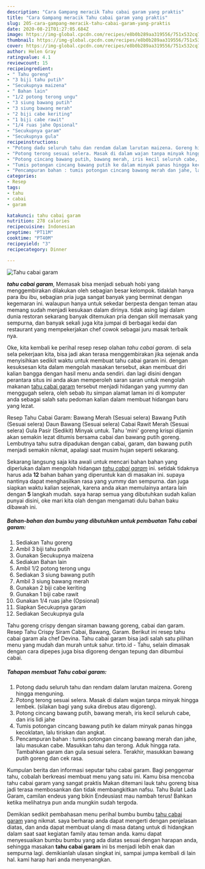 ```yaml
---
description: "Cara Gampang meracik Tahu cabai garam yang praktis"
title: "Cara Gampang meracik Tahu cabai garam yang praktis"
slug: 205-cara-gampang-meracik-tahu-cabai-garam-yang-praktis
date: 2020-08-21T01:27:05.684Z
image: https://img-global.cpcdn.com/recipes/e8b0b289aa319556/751x532cq70/tahu-cabai-garam-foto-resep-utama.jpg
thumbnail: https://img-global.cpcdn.com/recipes/e8b0b289aa319556/751x532cq70/tahu-cabai-garam-foto-resep-utama.jpg
cover: https://img-global.cpcdn.com/recipes/e8b0b289aa319556/751x532cq70/tahu-cabai-garam-foto-resep-utama.jpg
author: Helen Gray
ratingvalue: 4.1
reviewcount: 15
recipeingredient:
- " Tahu goreng"
- "3 biji tahu putih"
- "Secukupnya maizena"
- " Bahan lain"
- "1/2 potong terong ungu"
- "3 siung bawang putih"
- "3 siung bawang merah"
- "2 biji cabe keriting"
- "1 biji cabe rawit"
- "1/4 ruas jahe Opsional"
- "Secukupnya garam"
- "Secukupnya gula"
recipeinstructions:
- "Potong dadu seluruh tahu dan rendam dalam larutan maizena. Goreng hingga menguning."
- "Potong terong sesuai selera. Masak di dalam wajan tanpa minyak hingga lembek. (silakan bagi yang suka direbus atau digoreng)."
- "Potong cincang bawang putih, bawang merah, iris kecil seluruh cabe, dan iris lidi jahe"
- "Tumis potongan cincang bawang putih ke dalam minyak panas hingga kecoklatan, lalu tiriskan dan angkat."
- "Pencampuran bahan : tumis potongan cincang bawang merah dan jahe, lalu masukan cabe. Masukkan tahu dan terong. Aduk hingga rata. Tambahkan garam dan gula sesuai selera. Terakhir, masukkan bawang putih goreng dan cek rasa."
categories:
- Resep
tags:
- tahu
- cabai
- garam

katakunci: tahu cabai garam 
nutrition: 278 calories
recipecuisine: Indonesian
preptime: "PT11M"
cooktime: "PT40M"
recipeyield: "3"
recipecategory: Dinner

---
```



![Tahu cabai garam](https://img-global.cpcdn.com/recipes/e8b0b289aa319556/751x532cq70/tahu-cabai-garam-foto-resep-utama.jpg)

<b><i>tahu cabai garam</i></b>, Memasak bisa menjadi sebuah hobi yang menggembirakan dilakukan oleh sebagian besar kelompok. tidaklah hanya para ibu ibu, sebagian pria juga sangat banyak yang berminat dengan kegemaran ini. walaupun hanya untuk sekedar berpesta dengan teman atau memang sudah menjadi kesukaan dalam dirinya. tidak asing lagi dalam dunia restoran sekarang banyak ditemukan pria dengan skill memasak yang sempurna, dan banyak sekali juga kita jumpai di berbagai kedai dan restaurant yang mempekerjakan chef cowok sebagai juru masak terbaik nya.

Oke, kita kembali ke perihal resep resep olahan <i>tahu cabai garam</i>. di sela sela pekerjaan kita, bisa jadi akan terasa menggembirakan jika sejenak anda menyisihkan sedikit waktu untuk membuat tahu cabai garam ini. dengan kesuksesan kita dalam mengolah masakan tersebut, akan membuat diri kalian bangga dengan hasil menu anda sendiri. dan lagi disini dengan perantara situs ini anda akan memperoleh saran saran untuk mengolah makanan <u>tahu cabai garam</u> tersebut menjadi hidangan yang yummy dan menggugah selera, oleh sebab itu simpan alamat laman ini di komputer anda sebagai salah satu pedoman kalian dalam membuat hidangan baru yang lezat.

Resep Tahu Cabai Garam: Bawang Merah (Sesuai selera) Bawang Putih (Sesuai selera) Daun Bawang (Sesuai selera) Cabai Rawit Merah (Sesuai selera) Gula Pasir (Sedikit) Minyak untuk. Tahu &#39;mini&#39; goreng krispi dijamin akan semakin lezat ditumis bersama cabai dan bawang putih goreng. Lembutnya tahu sutra dipadukan dengan cabai, garam, dan bawang putih menjadi semakin nikmat, apalagi saat musim hujan seperti sekarang.


Sekarang langsung saja kita awali untuk mencari bahan bahan yang diperlukan dalam mengolah hidangan <u><i>tahu cabai garam</i></u> ini. setidak tidaknya harus ada <b>12</b> bahan bahan yang diperuntuk kan di masakan ini. supaya nantinya dapat menghasilkan rasa yang yummy dan sempurna. dan juga siapkan waktu kalian sejenak, karena anda akan memulainya antara lain dengan <b>5</b> langkah mudah. saya harap semua yang dibutuhkan sudah kalian punyai disini, oke mari kita olah dengan mengamati dulu bahan baku dibawah ini.

<!--inarticleads1-->

##### Bahan-bahan dan bumbu yang dibutuhkan untuk pembuatan Tahu cabai garam:

1. Sediakan  Tahu goreng
1. Ambil 3 biji tahu putih
1. Gunakan Secukupnya maizena
1. Sediakan  Bahan lain
1. Ambil 1/2 potong terong ungu
1. Sediakan 3 siung bawang putih
1. Ambil 3 siung bawang merah
1. Gunakan 2 biji cabe keriting
1. Gunakan 1 biji cabe rawit
1. Gunakan 1/4 ruas jahe (Opsional)
1. Siapkan Secukupnya garam
1. Sediakan Secukupnya gula


Tahu goreng crispy dengan siraman bawang goreng, cabai dan garam. Resep Tahu Crispy Siram Cabai, Bawang, Garam. Berikut ini resep tahu cabai garam ala chef Devina. Tahu cabai garam bisa jadi salah satu pilihan menu yang mudah dan murah untuk sahur. tirto.id - Tahu, selain dimasak dengan cara dipepes juga bisa digoreng dengan tepung dan dibumbui cabai. 

<!--inarticleads2-->

##### Tahapan membuat Tahu cabai garam:

1. Potong dadu seluruh tahu dan rendam dalam larutan maizena. Goreng hingga menguning.
1. Potong terong sesuai selera. Masak di dalam wajan tanpa minyak hingga lembek. (silakan bagi yang suka direbus atau digoreng).
1. Potong cincang bawang putih, bawang merah, iris kecil seluruh cabe, dan iris lidi jahe
1. Tumis potongan cincang bawang putih ke dalam minyak panas hingga kecoklatan, lalu tiriskan dan angkat.
1. Pencampuran bahan : tumis potongan cincang bawang merah dan jahe, lalu masukan cabe. Masukkan tahu dan terong. Aduk hingga rata. Tambahkan garam dan gula sesuai selera. Terakhir, masukkan bawang putih goreng dan cek rasa.


Kumpulan berita dan informasi seputar tahu cabai garam. Bagi penggemar tahu, cobalah berkreasi membuat menu yang satu ini. Kamu bisa mencoba tahu cabai garam yang sangat praktis Makan ditemani lauk tahu goreng bisa jadi terasa membosankan dan tidak membangkitkan nafsu. Tahu Bulat Lada Garam, camilan endeus yang bikin Endeusiast mau nambah terus! Bahkan ketika melihatnya pun anda mungkin sudah tergoda. 

Demikian sedikit pembahasan menu perihal bumbu bumbu <u>tahu cabai garam</u> yang nikmat. saya berharap anda dapat mengerti dengan penjelasan diatas, dan anda dapat membuat ulang di masa datang untuk di hidangkan dalam saat saat kegiatan family atau teman anda. kamu dapat menyesuaikan bumbu bumbu yang ada diatas sesuai dengan harapan anda, sehingga masakan <b>tahu cabai garam</b> ini bs menjadi lebih enak dan sempurna lagi. demikianlah ulasan singkat ini, sampai jumpa kembali di lain hal. kami harap hari anda menyenangkan.
